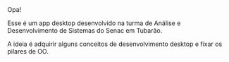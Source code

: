 ##
Opa!

Esse é um app desktop desenvolvido na turma de Análise e Desenvolvimento de Sistemas do Senac em Tubarão.

A ideia é adquirir alguns conceitos de desenvolvimento desktop e fixar os pilares de OO.
##